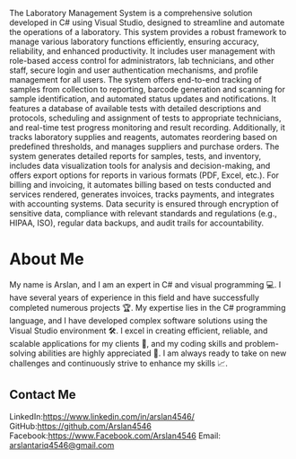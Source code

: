 The Laboratory Management System is a comprehensive solution developed in C# using Visual Studio, designed to streamline and automate the operations of a laboratory. This system provides a robust framework to manage various laboratory functions efficiently, ensuring accuracy, reliability, and enhanced productivity. It includes user management with role-based access control for administrators, lab technicians, and other staff, secure login and user authentication mechanisms, and profile management for all users. The system offers end-to-end tracking of samples from collection to reporting, barcode generation and scanning for sample identification, and automated status updates and notifications. It features a database of available tests with detailed descriptions and protocols, scheduling and assignment of tests to appropriate technicians, and real-time test progress monitoring and result recording. Additionally, it tracks laboratory supplies and reagents, automates reordering based on predefined thresholds, and manages suppliers and purchase orders. The system generates detailed reports for samples, tests, and inventory, includes data visualization tools for analysis and decision-making, and offers export options for reports in various formats (PDF, Excel, etc.). For billing and invoicing, it automates billing based on tests conducted and services rendered, generates invoices, tracks payments, and integrates with accounting systems. Data security is ensured through encryption of sensitive data, compliance with relevant standards and regulations (e.g., HIPAA, ISO), regular data backups, and audit trails for accountability. 
 # About Me

 My name is Arslan, and I am an expert in C# and visual programming 💻. I have several years of experience in this field and have successfully completed numerous projects 🏆. My expertise lies in the C# programming language, and I have developed complex software solutions using the Visual Studio environment 🛠. I excel in creating efficient, reliable, and scalable applications for my clients 🚀, and my coding skills and problem-solving abilities are highly appreciated 🌟. I am always ready to take on new challenges and continuously strive to enhance my skills 📈.
 ## Contact Me

LinkedIn:https://www.linkedin.com/in/arslan4546/
GitHub:https://github.com/Arslan4546
Facebook:https://www.Facebook.com/Arslan4546
Email: arslantariq4546@gmail.com
